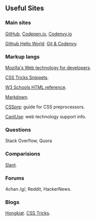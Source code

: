 ## Useful Sites

### Main sites
[GitHub](https://github.com/), [Codepen.io](https://codepen.io/), [Codenvy.io](https://codenvy.io/)


[Github Hello World](https://guides.github.com/activities/hello-world/). 
[Git & Codenvy](https://codenvy.com/docs/user-guide/git-svn/index.html).


### Markup langs
[Mozilla's Web technology for developers](https://developer.mozilla.org/en-US/docs/Web).

[CSS Tricks Snippets](https://css-tricks.com/snippets/css/).

[W3 Schools HTML reference](https://www.w3schools.com/tags/default.asp).

[Markdown](https://daringfireball.net/projects/markdown/). 

[CSSpre](https://csspre.com/): guide for CSS preprocessors. 

[CanIUse](https://caniuse.com/): web technology support info. 

### Questions
Stack Overflow, Quora

### Comparisions
[Slant](https://www.slant.co/).

### Forums
4chan /g/, Reddit, HackerNews. 

### Blogs
[Hongkiat](http://www.hongkiat.com/blog/). [CSS Tricks](https://css-tricks.com).


